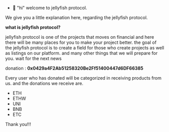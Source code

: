 - 🐙 "hi" welcome to jellyfish protocol.

We give you a little explanation here, regarding the jellyfish protocol.

**what is jellyfish protocol?**

jellyfish protocol is one of the projects that moves on financial and here there will be many places for you to make your project better. the goal of the jellyfish protocol is to create a field for those who create projects as well as listings on our platform. and many other things that we will prepare for you. wait for the next news


donation : **0x0429a4F2Ab51258320Be2Ff51400447d6DF66385**

Every user who has donated will be categorized in receiving products from us. and the donations we receive are. 

- ETH
- ETHW
- UNI
- BNB
- ETC

Thank you!!!
